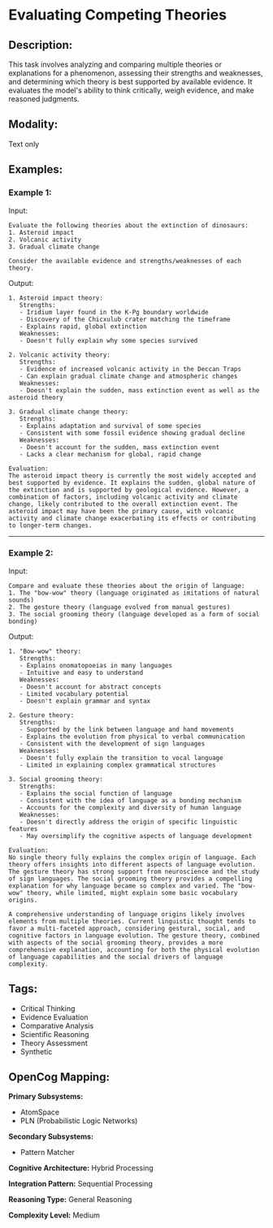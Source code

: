 # Evaluating Competing Theories

## Description:
This task involves analyzing and comparing multiple theories or explanations for a phenomenon, assessing their strengths and weaknesses, and determining which theory is best supported by available evidence. It evaluates the model's ability to think critically, weigh evidence, and make reasoned judgments.

## Modality:
Text only

## Examples:

### Example 1:

Input:

```
Evaluate the following theories about the extinction of dinosaurs:
1. Asteroid impact
2. Volcanic activity
3. Gradual climate change

Consider the available evidence and strengths/weaknesses of each theory.
```

Output:

```
1. Asteroid impact theory:
   Strengths: 
   - Iridium layer found in the K-Pg boundary worldwide
   - Discovery of the Chicxulub crater matching the timeframe
   - Explains rapid, global extinction
   Weaknesses:
   - Doesn't fully explain why some species survived

2. Volcanic activity theory:
   Strengths:
   - Evidence of increased volcanic activity in the Deccan Traps
   - Can explain gradual climate change and atmospheric changes
   Weaknesses:
   - Doesn't explain the sudden, mass extinction event as well as the asteroid theory

3. Gradual climate change theory:
   Strengths:
   - Explains adaptation and survival of some species
   - Consistent with some fossil evidence showing gradual decline
   Weaknesses:
   - Doesn't account for the sudden, mass extinction event
   - Lacks a clear mechanism for global, rapid change

Evaluation:
The asteroid impact theory is currently the most widely accepted and best supported by evidence. It explains the sudden, global nature of the extinction and is supported by geological evidence. However, a combination of factors, including volcanic activity and climate change, likely contributed to the overall extinction event. The asteroid impact may have been the primary cause, with volcanic activity and climate change exacerbating its effects or contributing to longer-term changes.
```

---

### Example 2:

Input:

```
Compare and evaluate these theories about the origin of language:
1. The "bow-wow" theory (language originated as imitations of natural sounds)
2. The gesture theory (language evolved from manual gestures)
3. The social grooming theory (language developed as a form of social bonding)
```

Output:

```
1. "Bow-wow" theory:
   Strengths:
   - Explains onomatopoeias in many languages
   - Intuitive and easy to understand
   Weaknesses:
   - Doesn't account for abstract concepts
   - Limited vocabulary potential
   - Doesn't explain grammar and syntax

2. Gesture theory:
   Strengths:
   - Supported by the link between language and hand movements
   - Explains the evolution from physical to verbal communication
   - Consistent with the development of sign languages
   Weaknesses:
   - Doesn't fully explain the transition to vocal language
   - Limited in explaining complex grammatical structures

3. Social grooming theory:
   Strengths:
   - Explains the social function of language
   - Consistent with the idea of language as a bonding mechanism
   - Accounts for the complexity and diversity of human language
   Weaknesses:
   - Doesn't directly address the origin of specific linguistic features
   - May oversimplify the cognitive aspects of language development

Evaluation:
No single theory fully explains the complex origin of language. Each theory offers insights into different aspects of language evolution. The gesture theory has strong support from neuroscience and the study of sign languages. The social grooming theory provides a compelling explanation for why language became so complex and varied. The "bow-wow" theory, while limited, might explain some basic vocabulary origins.

A comprehensive understanding of language origins likely involves elements from multiple theories. Current linguistic thought tends to favor a multi-faceted approach, considering gestural, social, and cognitive factors in language evolution. The gesture theory, combined with aspects of the social grooming theory, provides a more comprehensive explanation, accounting for both the physical evolution of language capabilities and the social drivers of language complexity.
```

## Tags:
- Critical Thinking
- Evidence Evaluation
- Comparative Analysis
- Scientific Reasoning
- Theory Assessment
- Synthetic

## OpenCog Mapping:

**Primary Subsystems:**
- AtomSpace
- PLN (Probabilistic Logic Networks)

**Secondary Subsystems:**
- Pattern Matcher

**Cognitive Architecture:** Hybrid Processing

**Integration Pattern:** Sequential Processing

**Reasoning Type:** General Reasoning

**Complexity Level:** Medium